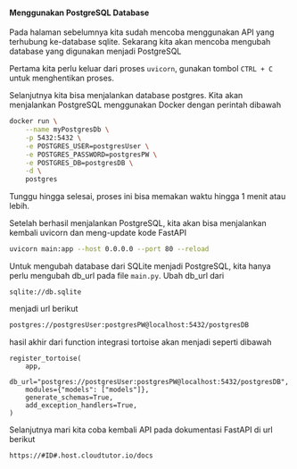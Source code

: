 #### Menggunakan PostgreSQL Database

Pada halaman sebelumnya kita sudah mencoba menggunakan API yang terhubung ke-database sqlite. Sekarang kita akan mencoba mengubah database yang digunakan menjadi PostgreSQL

Pertama kita perlu keluar dari proses `uvicorn`, gunakan tombol `CTRL + C` untuk menghentikan proses.

Selanjutnya kita bisa menjalankan database postgres. Kita akan menjalankan PostgreSQL menggunakan Docker dengan perintah dibawah

```{.bash .copy}
docker run \
    --name myPostgresDb \
    -p 5432:5432 \
    -e POSTGRES_USER=postgresUser \
    -e POSTGRES_PASSWORD=postgresPW \
    -e POSTGRES_DB=postgresDB \
    -d \
    postgres
```

Tunggu hingga selesai, proses ini bisa memakan waktu hingga 1 menit atau lebih.

Setelah berhasil menjalankan PostgreSQL, kita akan bisa menjalankan kembali uvicorn dan meng-update kode FastAPI

```{.bash .copy}
uvicorn main:app --host 0.0.0.0 --port 80 --reload
```

Untuk mengubah database dari SQLite menjadi PostgreSQL, kita hanya perlu mengubah db_url pada file `main.py`. Ubah db_url dari

```
sqlite://db.sqlite
```

menjadi url berikut

```{.txt .copy}
postgres://postgresUser:postgresPW@localhost:5432/postgresDB
```

hasil akhir dari function integrasi tortoise akan menjadi seperti dibawah

```{.python .copy}
register_tortoise(
    app,
    db_url="postgres://postgresUser:postgresPW@localhost:5432/postgresDB",
    modules={"models": ["models"]},
    generate_schemas=True,
    add_exception_handlers=True,
)
```

Selanjutnya mari kita coba kembali API pada dokumentasi FastAPI di url berikut

```{.bash .copy}
https://#ID#.host.cloudtutor.io/docs
```
